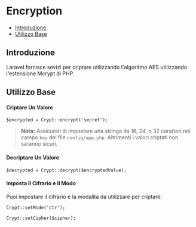 # Encryption

- [Introduzione](#introduzione)
- [Utilizzo Base](#utilizzo-base)

<a name="introduzione"></a>
## Introduzione

Laravel fornisce sevizi per criptare utilizzando l'algoritmo AES utilizzando l'estensione Mcrypt di PHP.

<a name="utilizzo-base"></a>
## Utilizzo Base

#### Criptare Un Valore

	$encrypted = Crypt::encrypt('secret');

> **Nota:** Assicurati di impostare una stringa da 16, 24, o 32 caratteri nel campo `key` del file `config/app.php`. Altrimenti i valori criptati non saranno sicuri.

#### Decriptare Un Valore

	$decrypted = Crypt::decrypt($encryptedValue);

#### Imposta Il Cifrario e il Modo

Puoi impostare il cifrario e la modalità da utilizzare per criptare:

	Crypt::setMode('ctr');

	Crypt::setCipher($cipher);
